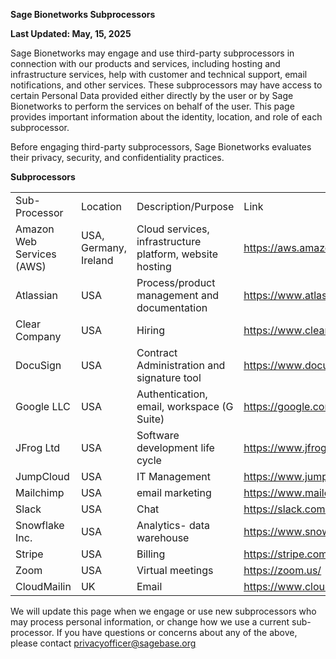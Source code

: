 **Sage Bionetworks Subprocessors** 

**Last Updated: May, 15, 2025** 

Sage Bionetworks may engage and use third-party subprocessors in connection with our products and services, including hosting and infrastructure services, help with customer and technical support, email notifications, and other services. These subprocessors may have access to certain Personal Data provided either directly by the user or by Sage Bionetworks to perform the services on behalf of the user. This page provides important information about the identity, location, and role of each subprocessor.  

Before engaging third-party subprocessors, Sage Bionetworks evaluates their privacy, security, and confidentiality practices. 

**Subprocessors** 

|  |  |  |  |
|---------------|-----------|----------------------|-------------------------|
| Sub-Processor | Location | Description/Purpose | Link |
| Amazon Web Services (AWS) | USA, Germany, Ireland | Cloud services, infrastructure platform, website hosting | [<u>https://aws.amazon.com/</u>](https://aws.amazon.com/) |
| Atlassian | USA | Process/product management and documentation | <u>https://www.atlassian.com/</u> |
| Clear Company | USA | Hiring | <u>https://www.clearcompany.com/</u> |
| DocuSign | USA | Contract Administration and signature tool | [<u>https://www.docusign.com/</u>](https://www.docusign.com/) |
| Google LLC | USA | Authentication, email, workspace (G Suite) | [<u>https://google.com/</u>](https://google.com/) |
| JFrog Ltd | USA | Software development life cycle | [<u>https://www.jfrog.com/</u>](https://www.jfrog.com/) |
| JumpCloud | USA | IT Management | [<u>https://www.jumpcloud.com/</u>](https://www.jumpcloud.com/) |
| Mailchimp | USA | email marketing | [<u>https://www.mailchimp.com/</u>](https://www.mailchimp.com/) |
| Slack | USA | Chat | [<u>https://slack.com/</u>](https://slack.com/) |
| Snowflake Inc. | USA | Analytics- data warehouse | [<u>https://www.snowflake.com/</u>](https://www.snowflake.com/) |
| Stripe | USA | Billing | <u>https://stripe.com/</u> |
| Zoom | USA | Virtual meetings | [<u>https://zoom.us/</u>](https://zoom.us/) |
| CloudMailin | UK | Email | <u>https://www.cloudmailin.com/</u> | 

We will update this page when we engage or use new subprocessors who may process personal information, or change how we use a current
sub-processor. If you have questions or concerns about any of the above, please contact [<u>privacyofficer@sagebase.org</u>](mailto:privacyofficer@sagebase.org)
